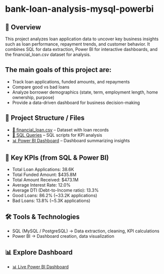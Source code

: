 # bank-loan-analysis-mysql-powerbi

## 📌 Overview

This project analyzes loan application data to uncover key business insights such as loan performance, repayment trends, and customer behavior.
It combines SQL for data extraction, Power BI for interactive dashboards, and the financial_loan.csv dataset for analysis.

## The main goals of this project are:

- Track loan applications, funded amounts, and repayments
- Compare good vs bad loans
- Analyze borrower demographics (state, term, employment length, home ownership, purpose)
- Provide a data-driven dashboard for business decision-making

## 📂 Project Structure / Files

- [📄 financial_loan.csv](financial_loan.csv) – Dataset with loan records  
- [📝 SQL Queries](BANK%20LOAN%20REPORT%20QUERY%20DOCUMENT.docx) – SQL scripts for KPI analysis  
- [📊 Power BI Dashboard](Overview%20Dashboard.pdf) – Dashboard summarizing insights  

## 📌 Key KPIs (from SQL & Power BI)

- Total Loan Applications: 38.6K
- Total Funded Amount: $435.8M
- Total Amount Received: $473.1M
- Average Interest Rate: 12.0%
- Average DTI (Debt-to-Income ratio): 13.3%
- Good Loans: 86.2% (~33.2K applications)
- Bad Loans: 13.8% (~5.3K applications)

## 🛠️ Tools & Technologies

- SQL (MySQL / PostgreSQL) → Data extraction, cleaning, KPI calculations
- Power BI → Dashboard creation, data visualization

## 📊 Explore Dashboard
- [📊 Live Power BI Dashboard](https://app.powerbi.com/view?r= "C:\Users\91907\OneDrive\Desktop\Bank loan Project\Overview Dashboard.pbix")







